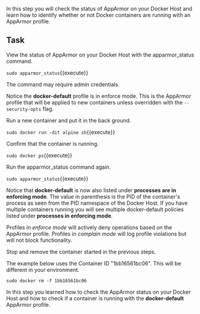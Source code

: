 In this step you will check the status of AppArmor on your Docker Host and learn how to identify whether or not Docker containers are running with an AppArmor profile.

## Task

View the status of AppArmor on your Docker Host with the apparmor_status command.

`sudo apparmor_status`{{execute}}

The command may require admin credentials.

Notice the **docker-default** profile is in enforce mode. This is the AppArmor profile that will be applied to new containers unless overridden with the ``--security-opts`` flag.

Run a new container and put it in the back ground.

`sudo docker run -dit alpine sh`{{execute}}

Confirm that the container is running.

`sudo docker ps`{{execute}}

Run the apparmor_status command again.

``sudo apparmor_status``{{execute}}


Notice that **docker-default** is now also listed under **processes are in enforcing mode**. The value in parenthesis is the PID of the container's process as seen from the PID namespace of the Docker Host. If you have multiple containers running you will see multiple docker-default policies listed under **processes in enforcing mode**.

Profiles in _enforce mode_ will actively deny operations based on the AppArmor profile. Profiles in _complain mode_ will log profile violations but will not block functionality.

Stop and remove the container started in the previous steps.

The example below uses the Container ID "1bb16561bc06". This will be different in your environment.

`sudo docker rm -f 1bb16561bc06`

In this step you learned how to check the AppArmor status on your Docker Host and how to check if a container is running with the **docker-default** AppArmor profile.
